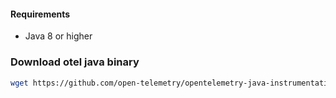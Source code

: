 #### Requirements
- Java 8 or higher

### Download otel java binary

```bash
wget https://github.com/open-telemetry/opentelemetry-java-instrumentation/releases/latest/download/opentelemetry-javaagent.jar
```
